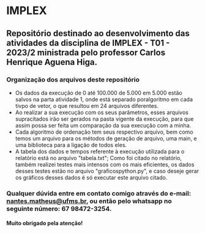 # IMPLEX

## Repositório destinado ao desenvolvimento das atividades da disciplina de IMPLEX - T01 - 2023/2 ministrada pelo professor Carlos Henrique Aguena Higa.

### Organização dos arquivos deste repositório

- Os dados da execução de 0 até 100.000 de 5.000 em 5.000 estão salvos na parta atividade 1, onde está separado poralgoritmo em cada tivpo de vetor, o que resultou em 24 arquivos diferentes.
- Ao realizar a sua execução com os seus parâmetros, esses arquivos supracitados irão ser gerados na pasta vigente da execução, para que assim possa ser feita um comparação da sua execução com a minha.
- Cada algoritmo de ordenação tem seus respectivo arquivo, bem como temos um arquivo para os métodos de geração de arquivo, uma main, e uma biblioteca para a ligação de todos eles.
- A tabela dos dados e tempos referente à execução utilizada para o relatório está no arquivo "tabela.txt"; Como foi citado no relatório, também realizei testes mais intensos com os mais eficientes, os dados desses testes estão no arquivo "graficospython.py", e caso deseje gerar os gráficos desses dados é só executar este arquivo citado.

### Qualquer dúvida entre em contato comigo através do e-mail: nantes.matheus@ufms.br, ou então pelo whatsapp no seguinte número: 67 98472-3254.

#### Muito obrigado pela atenção!
